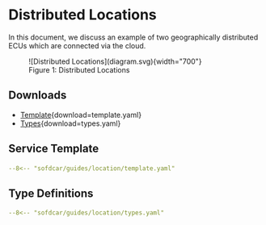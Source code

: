 # Distributed Locations

In this document, we discuss an example of two geographically distributed ECUs which are connected via the cloud.

<figure markdown>
  ![Distributed Locations](diagram.svg){width="700"}
  <figcaption>Figure 1: Distributed Locations</figcaption>
</figure>

## Downloads 

- [Template](template.yaml){download=template.yaml}
- [Types](types.yaml){download=types.yaml}

## Service Template

```yaml linenums="1"
--8<-- "sofdcar/guides/location/template.yaml"
```

## Type Definitions

```yaml linenums="1"
--8<-- "sofdcar/guides/location/types.yaml"
```